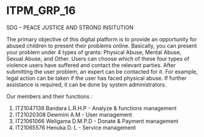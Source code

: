 # ITPM_GRP_16

SDG – PEACE JUSTICE AND STRONG INSITUTION 

The primary objective of this digital platform is to provide an opportunity for abused children to present their problems online. Basically, you can present your problem under 4 types of grants: Physical Abuse, Mental Abuse, Sexual Abuse, and Other. Users can choose which of these four types of violence users have suffered and contact the relevant parties. After submitting the user problem, an expert can be contacted for it. For example, legal action can be taken if the user has faced physical abuse. If further assistance is required, it can be done by system administrators.

Our members and their functions :
 
  1) IT21047138 Bandara L.R.H.P   - Analyze & functions management
  2) IT21020308 Dewmini A.M       - User management
  3) IT21061066 Weligama D.M.P.D  - Donate & Payment management
  4) IT21065576 Henuka D. L       - Service management

